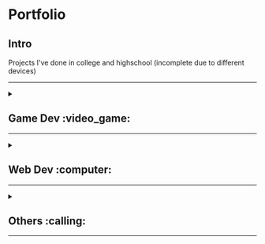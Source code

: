 # Portfolio
## Intro
Projects I've done in college and highschool (incomplete due to different devices)

---

<details>
<summary><h2>Game Dev :video_game:</h2>
<hr>
</summary>
  
### 2D platformer
Custom rigidbody and addForce script from Unity that gives **full control** of player movement.
<br>
Additionally, written in mind of **memory usage and multithreading traffic** due to limitation of old device(2gb ram) when this code was written 
> Written in Unity 2019

- [x] speed multiplier and slowdown
- [x] snappy controls
- [x] snappy animation transiton
- [x] jump speed and height equivilant with time
- [x] fall multiplier, weight, speed and limit
- [x] dynammic wall slide
- [x] wall jump initial speed and drag
- [x] dynammic ground pound that grounds the movement
- [x] dynammic dash that translates with other movements
- [x] controllable player box collider size and offset
<br><br>
---

### Pong
Game that runs in the window with image and sounds.
> written in Love2D, a minimalist game framework
<br>
1. game addjust itself based on the window <br>
2. runs in delta time <br>
3. randomised seed <br>

![Alt Text](https://github.com/BcMbh/Portfolio/blob/main/Images/PongImage.png)
   
<br><br>
---

### Snake\XoX
Game that runs in the terminal
> School Project

<br><br>
**Instructions**
1. Complete **a line to spawn food** 
2. X is the player
3. **Standing on X** will kill the player
<br><br>

![Alt Text](https://github.com/BcMbh/Portfolio/blob/main/Images/XSnakeXImage.png)

---

### Mobile card game
> made with MIT App Inventor
<br>
A card game inspired by UNO and Mario party

- Role dices and play cards
- Scoreboard with firbase
  
<br><br>

![Alt Text](https://github.com/BcMbh/Portfolio/blob/main/Images/CardsImage.jpg)
<br><br>

![Alt Text](https://github.com/BcMbh/Portfolio/blob/main/Images/CardsImage.png)
</details>

<details>
<summary><h2>Web Dev :computer:</h2>
<hr>
</summary>
<br><br>
  
### Go Green Website
A simple website showcasing the impacts of Climate Change
> Made in 2022 for SM ST Patrick's Go Green Innovation.

![Alt Text](https://github.com/BcMbh/Portfolio/blob/main/Images/GGImage.png)

<br><br>
---

### Course selling website
Dynammic Website with both user and admin page
> School Project

<br><br>
![Alt Text](https://github.com/BcMbh/Portfolio/blob/main/Images/CourseImage.png)
<br><br>

![Alt Text](https://github.com/BcMbh/Portfolio/blob/main/Images/CourseImage%20(2).png)
<br><br>
</details>

<details>
<summary><h2>Others :calling:</h2>
<hr>
</summary>

  
### Discord Bot (Replit)
Discord bots that me and my friends wanted that the market place don't have.
- JSON and txt file not included but can read
> Made with replit
<br>
**Reasons:**
<br>
1. Replit help skip the signup requirement by Oracle to use JDK <br>
2. Replit help setup the php server to run the bot <br>
3. Replit on the web so anyone can turn the bot on <br>

<br><br>
![Alt Text](https://github.com/BcMbh/Portfolio/blob/main/Images/DSBotImage.png)

<br><br>

---

### WA auto message Bot
Bot that send messages and other file types to multiple people at a certain time. that can run at the background.
- I only used this bot ethically for my part-time and only messaging to paid members
> Currently pyWhatkit only work with specific browser version

```
 "DISCLAIMER: This script is intended for educational or responsible use only. I do NOT support spamming, abuse, or misuse of this tool."
```
<br><br>

![Alt Text](https://github.com/BcMbh/Portfolio/blob/main/Images/WaImage.png)  
<br>

<br><br>

---
### Reverse engineer android game (Work In Progress)
```
 "DISCLAIMER: This project is for educational purposes only. All reverse engineering and modifications were performed legally and ethically within a controlled, non-commercial environment. No part of the modded game is distributed or intended to interfere with official servers or users. The project respects the intellectual property rights of the original developers."
```
<br>

**Steps for unity based android game:** <br>
1. Root device/ get apk (xapk requires ziping and decomplie)
2. Use apktool to decomiple apk (loacte dat and so file)
3. Deobfuscation & Decompilation: <br>
    Static & Dynammic analysis: Cheat engine, Ghidra, Android Studio <br>
   **Or** <br>
   Injection: Binary Ninja, Frida
4. Use dnSpy to modify the game

<br>

![Alt Text](https://github.com/BcMbh/Portfolio/blob/main/Images/DnSpyImage.png)

</details>





